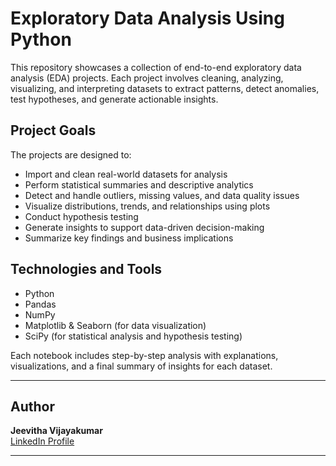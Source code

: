 # Exploratory Data Analysis Using Python

This repository showcases a collection of end-to-end exploratory data analysis (EDA) projects. 
Each project involves cleaning, analyzing, visualizing, and interpreting datasets to extract patterns, detect anomalies, test hypotheses, and generate actionable insights.


## Project Goals

The projects are designed to:

- Import and clean real-world datasets for analysis  
- Perform statistical summaries and descriptive analytics
- Detect and handle outliers, missing values, and data quality issues 
- Visualize distributions, trends, and relationships using plots  
- Conduct hypothesis testing   
- Generate insights to support data-driven decision-making  
- Summarize key findings and business implications

## Technologies and Tools

- Python  
- Pandas  
- NumPy  
- Matplotlib & Seaborn (for data visualization)  
- SciPy (for statistical analysis and hypothesis testing)

Each notebook includes step-by-step analysis with explanations, visualizations, and a final summary of insights for each dataset.


----- 

## Author

**Jeevitha Vijayakumar**  
[LinkedIn Profile](https://www.linkedin.com/in/jeevitha-vijayakumar/)

-----

